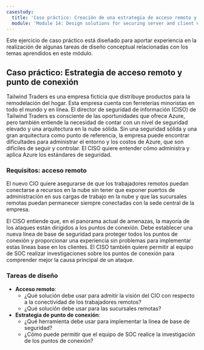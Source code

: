 ```yaml
---
casestudy:
  title: 'Caso práctico: Creación de una estrategia de acceso remoto y de punto de conexión'
  module: 'Module 14: Design solutions for securing server and client endpoints'
---
```


Este ejercicio de caso práctico está diseñado para aportar experiencia en la realización de algunas tareas de diseño conceptual relacionadas con los temas aprendidos en este módulo.

## Caso práctico: Estrategia de acceso remoto y punto de conexión

Tailwind Traders es una empresa ficticia que distribuye productos para la remodelación del hogar. Esta empresa cuenta con ferreterías minoristas en todo el mundo y en línea. El director de seguridad de información (CISO) de Tailwind Traders es consciente de las oportunidades que ofrece Azure, pero también entiende la necesidad de contar con un nivel de seguridad elevado y una arquitectura en la nube sólida. Sin una seguridad sólida y una gran arquitectura como punto de referencia, la empresa puede encontrar dificultades para administrar el entorno y los costos de Azure, que son difíciles de seguir y controlar. El CISO quiere entender cómo administra y aplica Azure los estándares de seguridad.

### Requisitos: acceso remoto

El nuevo CIO quiere asegurarse de que los trabajadores remotos puedan conectarse a recursos en la nube sin tener que exponer puertos de administración en sus cargas de trabajo en la nube y que las sucursales remotas puedan permanecer siempre conectadas con la sede central de la empresa.

El CISO entiende que, en el panorama actual de amenazas, la mayoría de los ataques están dirigidos a los puntos de conexión. Debe establecer una nueva línea de base de seguridad para proteger todos los puntos de conexión y proporcionar una experiencia sin problemas para implementar estas líneas base en los clientes. El CISO también quiere permitir al equipo de SOC realizar investigaciones sobre los puntos de conexión para comprender mejor la causa principal de un ataque.

### Tareas de diseño

* **Acceso remoto**: 
     - ¿Qué solución debe usar para admitir la visión del CIO con respecto a la conectividad de los trabajadores remotos?
     - ¿Qué solución debe usar para las sucursales remotas?
* **Estrategia de punto de conexión**:
     - ¿Qué herramienta debe usar para implementar la línea de base de seguridad?
     - ¿Cómo puede permitir que el equipo de SOC realice la investigación de los puntos de conexión?
